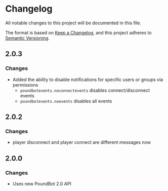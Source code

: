 ﻿# Changelog

All notable changes to this project will be documented in this file.

The format is based on [Keep a Changelog](https://keepachangelog.com/en/1.0.0/),
and this project adheres to [Semantic Versioning](https://semver.org/spec/v2.0.0.html).

## 2.0.3

### Changes

- Added the ability to disable notifications for specific users or groups via permissions
  - `poundbotevents.noconnectevents` disables connect/disconnect events
  - `poundbotevents.noevents` disables all events

## 2.0.2

### Changes

- player disconnect and player connect are different messages now

## 2.0.0

### Changes

- Uses new PoundBot 2.0 API
